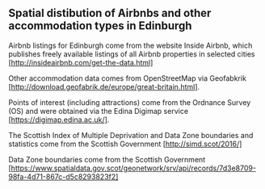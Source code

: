 ## Spatial distibution of Airbnbs and other accommodation types in Edinburgh

Airbnb listings for Edinburgh come from the website Inside Airbnb, which publishes freely available listings of all Airbnb properties in selected cities [http://insideairbnb.com/get-the-data.html]

Other accommodation data comes from OpenStreetMap via Geofabkrik [http://download.geofabrik.de/europe/great-britain.html].

Points of interest (including attractions) come from the Ordnance Survey (OS) and were obtained via the Edina Digimap service [https://digimap.edina.ac.uk/].

The Scottish Index of Multiple Deprivation and Data Zone boundaries and statistics come from the Scottish Government [http://simd.scot/2016/]

Data Zone boundaries come from the Scottish Government [https://www.spatialdata.gov.scot/geonetwork/srv/api/records/7d3e8709-98fa-4d71-867c-d5c8293823f2]

